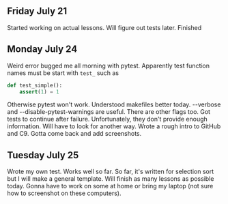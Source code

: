 ## Friday July 21
Started working on actual lessons. Will figure out tests later. Finished 

## Monday July 24
Weird error bugged me all morning with pytest. Apparently test function names must be start with ```test_``` such as 
``` python
def test_simple():
    assert(1) = 1
```
Otherwise pytest won't work. Understood makefiles better today. --verbose and --disable-pytest-warnings are useful. There are other flags too. Got tests to continue after failure. Unfortunately, they don't provide enough information. Will have to look for another way. Wrote a rough intro to GitHub and C9. Gotta come back and add screenshots.

## Tuesday July 25
Wrote my own test. Works well so far. So far, it's written for selection sort but I will make a general template. Will finish as many lessons as possible today. Gonna have to work on some at home or bring my laptop (not sure how to screenshot on these computers).

